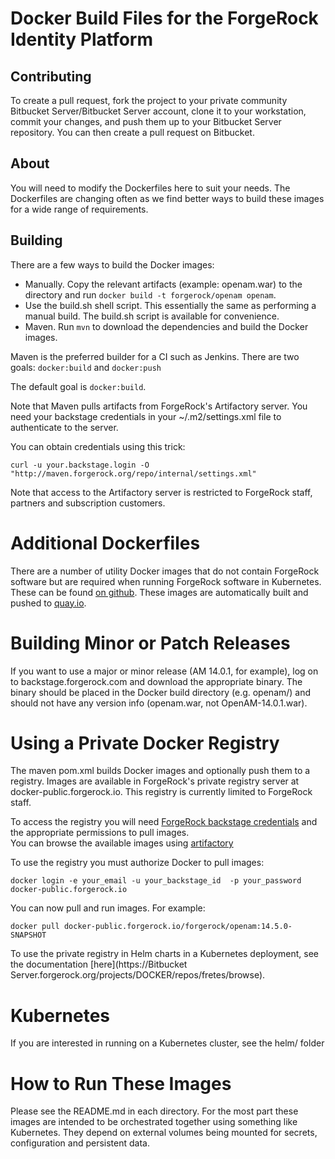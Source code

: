 # Docker Build Files for the ForgeRock Identity Platform

## Contributing 

To create a pull request, fork the project to your private community Bitbucket Server/Bitbucket 
Server account, clone it to your workstation, commit your changes, and push them
up to your Bitbucket Server repository. You can then create a pull request on 
Bitbucket.

## About

You will need to modify the Dockerfiles here to suit your needs. The Dockerfiles
are changing often as we find better ways to build these images for a wide range
 of requirements. 


## Building

There are a few ways to build the Docker images:

* Manually. Copy the relevant artifacts (example: openam.war) to the directory
and run ```docker build -t forgerock/openam openam```.
* Use the build.sh shell script. This essentially the same as 
performing a manual build. The build.sh script
is available for convenience. 
* Maven. Run  ``mvn`` to download the dependencies and build the Docker images.

Maven is the preferred builder for a CI such as Jenkins. There are two goals:
`docker:build` and  `docker:push`

The default goal is `docker:build`.

Note that Maven pulls artifacts from ForgeRock's Artifactory server. You need
your backstage credentials in your ~/.m2/settings.xml file to authenticate to the server.  

You can obtain credentials using this trick:
```
curl -u your.backstage.login -O "http://maven.forgerock.org/repo/internal/settings.xml" 
```
Note that access to the Artifactory server is restricted to ForgeRock staff, partners and subscription customers.

# Additional Dockerfiles

There are a number of utility Docker images that do not contain ForgeRock software but are
required when running ForgeRock software in Kubernetes. These can be 
found [on github](https://github.com/ForgeRock/docker-public). These images are
automatically built and pushed to [quay.io](https://quay.io/organization/forgerock).


# Building Minor or Patch Releases

If you want to use a major or minor release (AM 14.0.1, for example), log on to
backstage.forgerock.com and download the appropriate binary. The binary should be
placed in the Docker build directory (e.g. openam/) and should not have any
version info (openam.war, not OpenAM-14.0.1.war).

# Using a Private Docker Registry 

The maven pom.xml builds Docker images and optionally push them to a registry. Images are
available in ForgeRock's private registry server at docker-public.forgerock.io. This registry
is currently limited to ForgeRock staff. 

To access the registry you will need 
[ForgeRock backstage credentials](https://backstage.forgerock.com/login) and the appropriate permissions to pull images.  
You can browse the available images using [artifactory](https://docker-public.forgerock.io/repo/webapp/#/artifacts/browse/tree/General/docker-public) 

To use the registry you must authorize Docker to pull images:

```docker login -e your_email -u your_backstage_id  -p your_password docker-public.forgerock.io```

You can now pull and run images. For example:

```docker pull docker-public.forgerock.io/forgerock/openam:14.5.0-SNAPSHOT```

To use the private registry in Helm charts in a Kubernetes deployment, 
see the documentation [here](https://Bitbucket Server.forgerock.org/projects/DOCKER/repos/fretes/browse). 

# Kubernetes

If you are interested in running on a Kubernetes cluster, see the helm/ folder

# How to Run These Images

Please see the README.md in each directory. For the most part these images are intended to be
orchestrated together using something like Kubernetes. They depend on external volumes being
mounted for secrets, configuration and persistent data.
